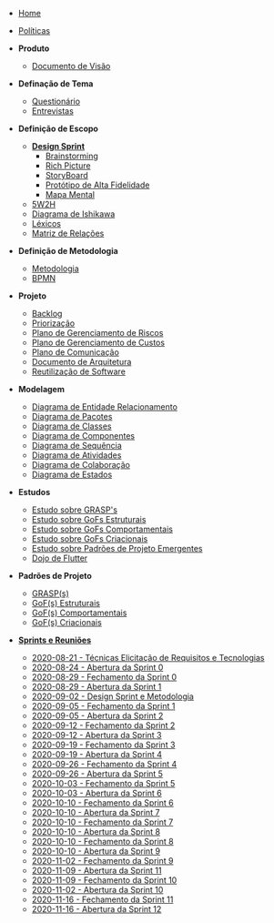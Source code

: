 <!-- docs/_sidebar.md -->

- [Home](/)
- [Políticas](/docs/Policies/Policies.md)

- **Produto**
  - [Documento de Visão](/docs/Product/VisionDocument.md)

- **Definação de Tema**
  - [Questionário](/docs/Product/Questionary.md)
  - [Entrevistas](/docs/Project/Interview.md)

- **Definição de Escopo**
  - [**Design Sprint**](/docs/Product/DesignSprint/DesignSprint.md)
    - [Brainstorming](/docs/Product/DesignSprint/Brainstorming.md)
    - [Rich Picture](/docs/Product/DesignSprint/RichPicture.md)
    - [StoryBoard](/docs/Product/DesignSprint/StoryBoard.md)
    - [Protótipo de Alta Fidelidade](/docs/Product/DesignSprint/HighFidelityPrototype.md)
    - [Mapa Mental](/docs/Product/MindMap.md)
  - [5W2H](/docs/Product/5W2H.md)
  - [Diagrama de Ishikawa](/docs/Product/IshikawaDiagram.md)
  - [Léxicos](/docs/Product/Lexicons.md)
  - [Matriz de Relações](/docs/Product/RelationsMatrix.md)

- **Definição de Metodologia**
  - [Metodologia](/docs/Product/Methodology.md)
  - [BPMN](/docs/Product/BPMN.md)

- **Projeto**
  - [Backlog](/docs/Project/ProductBacklog.md)
  - [Priorização](/docs/Project/BacklogPrioritization)
  - [Plano de Gerenciamento de Riscos](/docs/Project/RiskManagementPlan.md)
  - [Plano de Gerenciamento de Custos](/docs/Project/CostManagementPlan.md)
  - [Plano de Comunicação](/docs/Project/CommunicationManagementPlan.md)
  - [Documento de Arquitetura](/docs/Project/ArchitectureDocument.md)
  - [Reutilização de Software](/docs/Project/SoftwareReuse.md)

- **Modelagem**
  - [Diagrama de Entidade Relacionamento](/docs/Modeling/DatabaseModeling.md)
  - [Diagrama de Pacotes](/docs/Modeling/PackageDiagram.md)
  - [Diagrama de Classes](/docs/Modeling/ClassDiagram.md)
  - [Diagrama de Componentes](/docs/Modeling/ComponentsDiagram.md)
  - [Diagrama de Sequência](/docs/Modeling/SequenceDiagram.md)
  - [Diagrama de Atividades](/docs/Modeling/ActivityDiagram.md)
  - [Diagrama de Colaboração](/docs/Modeling/ColaborationDiagram.md)
  - [Diagrama de Estados](/docs/Modeling/StateDiagram.md)

- **Estudos**
  - [Estudo sobre GRASP's](/docs/Studies/GRASP.md)
  - [Estudo sobre GoFs Estruturais](/docs/Studies/StructuralGofs.md)
  - [Estudo sobre GoFs Comportamentais](/docs/Studies/BehaviorGoF.md)
  - [Estudo sobre GoFs Criacionais](/docs/Studies/CreationalGoF.md)
  - [Estudo sobre Padrões de Projeto Emergentes](/docs/Studies/EmergingDesignPatterns.md)
  - [Dojo de Flutter](/docs/Studies/DojoFlutter.md)

- **Padrões de Projeto**
  - [GRASP(s)](/docs/DesignPatterns/GRASP.md)
  - [GoF(s) Estruturais](/docs/DesignPatterns/StructuralGoFs.md)
  - [GoF(s) Comportamentais](/docs/DesignPatterns/BehaviorGoFs.md)
  - [GoF(s) Criacionais](/docs/DesignPatterns/CreationalGoFs.md)

- [**Sprints e Reuniões**](/docs/SprintsAndMeetings/SprintsAndMeetings.md)
  - [2020-08-21 - Técnicas Elicitação de Requisitos e Tecnologias](/docs/SprintsAndMeetings/2020-08-21-RequirementsElicitationTechniquesAndTechnologies.md)
  - [2020-08-24 - Abertura da Sprint 0](/docs/SprintsAndMeetings/2020-08-24-Sprint0Opening.md)
  - [2020-08-29 - Fechamento da Sprint 0](/docs/SprintsAndMeetings/2020-08-29-Sprint0Closure.md)
  - [2020-08-29 - Abertura da Sprint 1](/docs/SprintsAndMeetings/2020-08-29-Sprint1Opening.md)
  - [2020-09-02 - Design Sprint e Metodologia](/docs/SprintsAndMeetings/2020-09-02-DesignSprintAndMethodology.md)
  - [2020-09-05 - Fechamento da Sprint 1](/docs/SprintsAndMeetings/2020-09-05-Sprint1Closure.md)
  - [2020-09-05 - Abertura da Sprint 2](/docs/SprintsAndMeetings/2020-09-05-Sprint2Opening.md)
  - [2020-09-12 - Fechamento da Sprint 2](/docs/SprintsAndMeetings/2020-09-12-Sprint2Closure.md)
  - [2020-09-12 - Abertura da Sprint 3](/docs/SprintsAndMeetings/2020-09-12-Sprint3Opening.md)
  - [2020-09-19 - Fechamento da Sprint 3](/docs/SprintsAndMeetings/2020-09-19-Sprint3Closure.md)
  - [2020-09-19 - Abertura da Sprint 4](/docs/SprintsAndMeetings/2020-09-19-Sprint4Opening.md)
  - [2020-09-26 - Fechamento da Sprint 4](/docs/SprintsAndMeetings/2020-09-26-Sprint4Closure.md)
  - [2020-09-26 - Abertura da Sprint 5](/docs/SprintsAndMeetings/2020-09-26-Sprint5Opening.md)
  - [2020-10-03 - Fechamento da Sprint 5](/docs/SprintsAndMeetings/2020-10-03-Sprint5Closure.md)
  - [2020-10-03 - Abertura da Sprint 6](/docs/SprintsAndMeetings/2020-10-03-Sprint6Opening.md)
  - [2020-10-10 - Fechamento da Sprint 6](/docs/SprintsAndMeetings/2020-10-10-Sprint6Closure.md)
  - [2020-10-10 - Abertura da Sprint 7](/docs/SprintsAndMeetings/2020-10-10-Sprint7Opening.md)
  - [2020-10-10 - Fechamento da Sprint 7](/docs/SprintsAndMeetings/2020-10-17-Sprint7Closure.md)
  - [2020-10-10 - Abertura da Sprint 8](/docs/SprintsAndMeetings/2020-10-17-Sprint8Opening.md)
  - [2020-10-10 - Fechamento da Sprint 8](/docs/SprintsAndMeetings/2020-10-26-Sprint8Closure.md)
  - [2020-10-10 - Abertura da Sprint 9](/docs/SprintsAndMeetings/2020-10-26-Sprint9Opening.md)
  - [2020-11-02 - Fechamento da Sprint 9](/docs/SprintsAndMeetings/2020-11-02-Sprint9Closure.md)
  - [2020-11-09 - Abertura da Sprint 11](/docs/SprintsAndMeetings/2020-11-09-Sprint11Opening.md)
  - [2020-11-09 - Fechamento da Sprint 10](/docs/SprintsAndMeetings/2020-11-09-Sprint10Closure.md)
  - [2020-11-02 - Abertura da Sprint 10](/docs/SprintsAndMeetings/2020-11-02-Sprint10Opening.md)
  - [2020-11-16 - Fechamento da Sprint 11](/docs/SprintsAndMeetings/2020-11-16-Sprint11Closure.md)
  - [2020-11-16 - Abertura da Sprint 12](/docs/SprintsAndMeetings/2020-11-16-Sprint12Opening.md)

  
